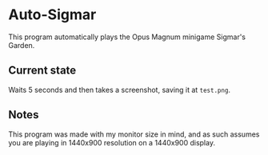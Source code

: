 # Auto-Sigmar
This program automatically plays the Opus Magnum minigame Sigmar's Garden.

## Current state
Waits 5 seconds and then takes a screenshot, saving it at `test.png`.

## Notes
This program was made with my monitor size in mind, and as such assumes you are playing in 1440x900 resolution on a 1440x900 display.
